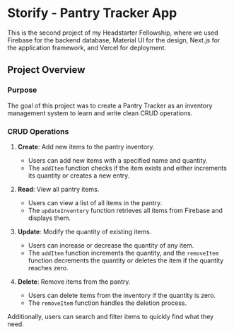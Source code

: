 # Storify - Pantry Tracker App

This is the second project of my Headstarter Fellowship, where we used Firebase for the backend database, Material UI for the design, Next.js for the application framework, and Vercel for deployment.

## Project Overview

### Purpose

The goal of this project was to create a Pantry Tracker as an inventory management system to learn and write clean CRUD operations.

### CRUD Operations

1. **Create**: Add new items to the pantry inventory.
   - Users can add new items with a specified name and quantity.
   - The `addItem` function checks if the item exists and either increments its quantity or creates a new entry.

2. **Read**: View all pantry items.
   - Users can view a list of all items in the pantry.
   - The `updateInventory` function retrieves all items from Firebase and displays them.

3. **Update**: Modify the quantity of existing items.
   - Users can increase or decrease the quantity of any item.
   - The `addItem` function increments the quantity, and the `removeItem` function decrements the quantity or deletes the item if the quantity reaches zero.

4. **Delete**: Remove items from the pantry.
   - Users can delete items from the inventory if the quantity is zero.
   - The `removeItem` function handles the deletion process.

Additionally, users can search and filter items to quickly find what they need.